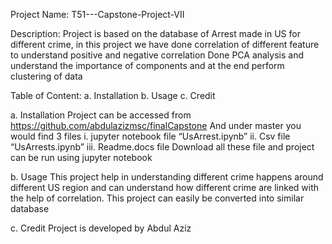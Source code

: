 Project Name: 
T51---Capstone-Project-VII

Description: 
Project is based on the database of Arrest made in US for different crime, in this project we have 
done correlation of different feature to understand positive and negative correlation
Done PCA analysis and understand the importance of components and at the end perform clustering of data

Table of Content:
a. Installation
b. Usage
c. Credit

a. Installation
Project can be accessed from https://github.com/abdulazizmsc/finalCapstone
And under master you would find 3 files 
  i.	jupyter notebook file “UsArrest.ipynb”
  ii.	Csv file “UsArrests.ipynb”
  iii.	Readme.docs file 
Download all these file and project can be run using jupyter notebook

b. Usage
This project help in understanding different crime happens around different US region and can understand how different crime are linked with the help of correlation. This project can easily be converted into similar database 

c. Credit
Project is developed by Abdul Aziz
